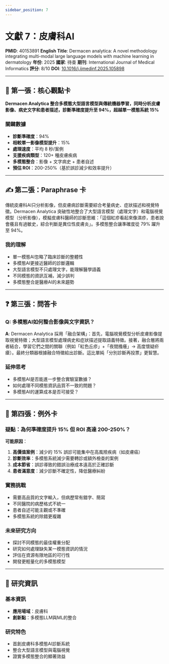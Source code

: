 ```yaml
---
sidebar_position: 7
---
```


# 文獻 7：皮膚科AI

**PMID**: 40153891
**English Title**: Dermacen analytica: A novel methodology integrating multi-modal large language models with machine learning in dermatology
**年份**: 2025
**國家**: 待查
**期刊**: International Journal of Medical Informatics
**評分**: 8/10
**DOI**: [10.1016/j.ijmedinf.2025.105898](https://doi.org/10.1016/j.ijmedinf.2025.105898)

---

## 📌 第一張：核心觀點卡

**Dermacen Analytica 整合多模態大型語言模型與傳統機器學習，同時分析皮膚影像、病史文字和患者描述，診斷準確度提升至 94%，超越單一模態系統 15%**

### 關鍵數據
- **診斷準確度**：94%
- **相較單一影像模型提升**：15%
- **處理速度**：平均 8 秒/案例
- **支援疾病類型**：120+ 種皮膚疾病
- **多模態整合**：影像 + 文字病史 + 患者自述
- **預估 ROI**：200-250%（基於誤診減少和效率提升）

---

## ✍️ 第二張：Paraphrase 卡

傳統皮膚科AI只分析影像，但皮膚病診斷需要綜合考量病史、症狀描述和視覺特徵。Dermacen Analytica 突破性地整合了大型語言模型（處理文字）和電腦視覺模型（分析影像），模擬皮膚科醫師的診斷思維：「這個紅疹看起來像濕疹，患者說會癢且有過敏史，綜合判斷是異位性皮膚炎」。多模態整合讓準確度從 79% 躍升至 94%。

### 我的理解
- 單一模態AI忽略了臨床診斷的整體性
- 多模態AI更接近醫師的診斷邏輯
- 大型語言模型不只處理文字，能理解醫學語義
- 不同模態的資訊互補，減少誤判
- 多模態整合是醫療AI的未來趨勢

---

## ❓ 第三張：問答卡

### Q: 多模態AI如何整合影像與文字資訊？

**A**: Dermacen Analytica 採用「融合架構」：首先，電腦視覺模型分析皮膚影像提取視覺特徵；大型語言模型處理病史和症狀描述提取語義特徵。接著，融合層將兩者結合，學習它們之間的關聯（例如「紅色丘疹」+「夜間搔癢」→ 高度懷疑疥瘡）。最終分類器根據融合特徵給出診斷。這比單純「分別診斷再投票」更智慧。

### 延伸思考
- 多模態AI是否能進一步整合實驗室數據？
- 如何處理不同模態資訊品質不一致的問題？
- 多模態AI的運算成本是否可接受？

---

## 🤔 第四張：例外卡

### 疑點：為何準確度提升 15% 但 ROI 高達 200-250%？

**可能原因**：
1. **高價值案例**：減少的 15% 誤診可能集中在高風險疾病（如皮膚癌）
2. **診斷效率**：多模態系統減少需要轉診或額外檢查的案例
3. **成本節省**：誤診導致的錯誤治療成本遠高於正確診斷
4. **患者滿意度**：減少診斷不確定性，降低醫療糾紛

### 實務挑戰
- 需要高品質的文字輸入，但病歷常有錯字、簡寫
- 不同醫院的病歷格式不統一
- 患者自述可能主觀或不準確
- 多模態系統的除錯更複雜

### 未來研究方向
- 探討不同模態的最佳權重分配
- 研究如何處理缺失某一模態資訊的情況
- 評估在資源有限地區的可行性
- 開發更輕量化的多模態模型

---

## 📄 研究資訊

### 基本資訊
- **應用場域**：皮膚科
- **創新點**：多模態LLM與ML的整合

### 研究特色
- 首創皮膚科多模態AI診斷系統
- 整合大型語言模型與電腦視覺
- 證實多模態整合的顯著效益